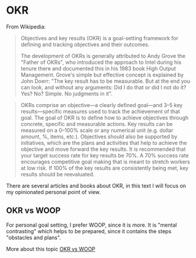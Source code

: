 # OKR

From Wikipedia:

> Objectives and key results (OKR) is a goal-setting framework for defining and tracking objectives and their outcomes.
> 
> The development of OKRs is generally attributed to Andy Grove the "Father of OKRs", who introduced the approach to Intel during his tenure there and documented this in his 1983 book High Output Management. Grove's simple but effective concept is explained by John Doerr: "The key result has to be measurable. But at the end you can look, and without any arguments: Did I do that or did I not do it? Yes? No? Simple. No judgments in it".

> OKRs comprise an objective—a clearly defined goal—and 3–5 key results—specific measures used to track the achievement of that goal. The goal of OKR is to define how to achieve objectives through concrete, specific and measurable actions. Key results can be measured on a 0–100% scale or any numerical unit (e.g. dollar amount, %, items, etc.). Objectives should also be supported by initiatives, which are the plans and activities that help to achieve the objective and move forward the key results. It is recommended that your target success rate for key results be 70%. A 70% success rate encourages competitive goal making that is meant to stretch workers at low risk. If 100% of the key results are consistently being met, key results should be reevaluated.

There are several articles and books about OKR, in this text I will focus on my opinionated personal point of view.

## OKR vs WOOP

For personal goal setting, I prefer WOOP, since it is more. It is "mental contrasting" which helps to be prepared, since it 
contains the steps "obstacles and plans".

More about this topic [OKR vs WOOP](https://github.com/guettli/okrs-vs-woop)
